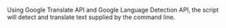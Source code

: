 Using Google Translate API and Google Language Detection API, the script will detect and translate text supplied by the command line.